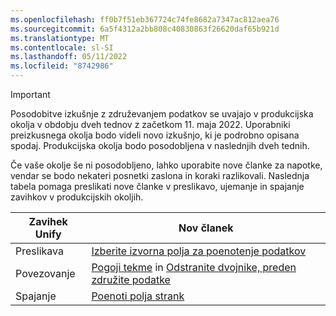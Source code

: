 ```yaml
---
ms.openlocfilehash: ff0b7f51eb367724c74fe8682a7347ac812aea76
ms.sourcegitcommit: 6a5f4312a2bb808c40830863f26620daf65b921d
ms.translationtype: MT
ms.contentlocale: sl-SI
ms.lasthandoff: 05/11/2022
ms.locfileid: "8742986"
---
```

> [!IMPORTANT]
> Posodobitve izkušnje z združevanjem podatkov se uvajajo v produkcijska okolja v obdobju dveh tednov z začetkom 11. maja 2022. Uporabniki preizkusnega okolja bodo videli novo izkušnjo, ki je podrobno opisana spodaj. Produkcijska okolja bodo posodobljena v naslednjih dveh tednih.
>
> Če vaše okolje še ni posodobljeno, lahko uporabite nove članke za napotke, vendar se bodo nekateri posnetki zaslona in koraki razlikovali. Naslednja tabela pomaga preslikati nove članke v preslikavo, ujemanje in spajanje zavihkov v produkcijskih okoljih.
>
> Zavihek Unify  |Nov članek  |
> |---------|---------|
> |Preslikava     |  [Izberite izvorna polja za poenotenje podatkov](../map-entities.md)       |
> |Povezovanje     | [Pogoji tekme](../match-entities.md) in [Odstranite dvojnike, preden združite podatke](../remove-duplicates.md)        |
> |Spajanje     |  [Poenoti polja strank](../merge-entities.md)       |
 